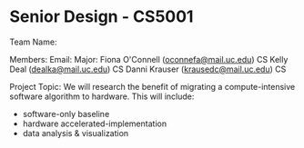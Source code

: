 # Senior Design - CS5001

Team Name: 

Members:         Email:                 Major:
Fiona O'Connell (oconnefa@mail.uc.edu)  CS
Kelly Deal      (dealka@mail.uc.edu)    CS
Danni Krauser   (krausedc@mail.uc.edu)  CS

Project Topic:
We will research the benefit of migrating a compute-intensive software algorithm to hardware. This will include:
- software-only baseline
- hardware accelerated-implementation
- data analysis & visualization
